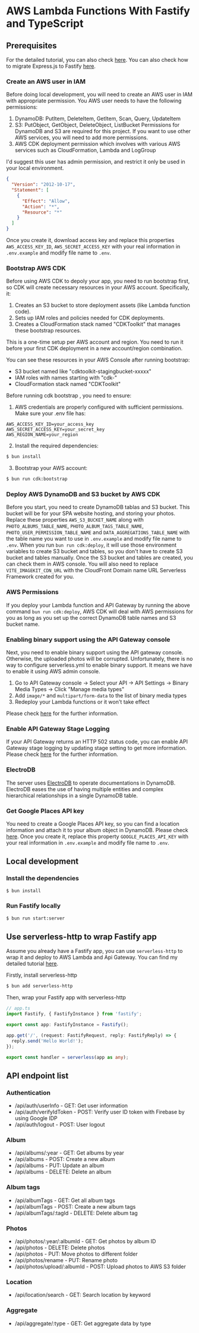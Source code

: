 # AWS Lambda Functions With Fastify and TypeScript

## Prerequisites

For the detailed tutorial, you can also check [here](https://dev.to/laurenceho/deploy-app-to-aws-by-using-serverless-framework-2gen). You can also check how to migrate Express.js to Fastify [here](https://dev.to/laurenceho/from-expressjs-to-fastify-45d4).

### Create an AWS user in IAM

Before doing local development, you will need to create an AWS user in IAM with appropriate permission.
You AWS user needs to have the following permissions:

1. DynamoDB: PutItem, DeleteItem, GetItem, Scan, Query, UpdateItem
2. S3: PutObject, GetObject, DeleteObject, ListBucket
   Permissions for DynamoDB and S3 are required for this project. If you want to use other AWS services, you will need to add more permissions.
3. AWS CDK deployment permission which involves with various AWS services such as CloudFormation, Lambda and LogGroup

I'd suggest this user has admin permission, and restrict it only be used in your local environment.

```json
{
  "Version": "2012-10-17",
  "Statement": [
    {
      "Effect": "Allow",
      "Action": "*",
      "Resource": "*"
    }
  ]
}
```

Once you create it, download access key and replace this properties `AWS_ACCESS_KEY_ID`, `AWS_SECRET_ACCESS_KEY` with
your real information in `.env.example` and modify file name to `.env`.

### Bootstrap AWS CDK

Before using AWS CDK to depoly your app, you need to run bootstrap first, so CDK will create necessary resources in your AWS account. Specifically, it:

1. Creates an S3 bucket to store deployment assets (like Lambda function code).
2. Sets up IAM roles and policies needed for CDK deployments.
3. Creates a CloudFormation stack named "CDKToolkit" that manages these bootstrap resources.

This is a one-time setup per AWS account and region. You need to run it before your first CDK deployment in a new account/region combination.

You can see these resources in your AWS Console after running bootstrap:

- S3 bucket named like "cdktoolkit-stagingbucket-xxxxx"
- IAM roles with names starting with "cdk-"
- CloudFormation stack named "CDKToolkit"

Before running cdk bootstrap , you need to ensure:

1. AWS credentials are properly configured with sufficient permissions. Make sure your .env file has:
```properties
AWS_ACCESS_KEY_ID=your_access_key
AWS_SECRET_ACCESS_KEY=your_secret_key
AWS_REGION_NAME=your_region
 ```

2. Install the required dependencies:

```bash
$ bun install
```

3. Bootstrap your AWS account:

```bash
$ bun run cdk:bootstrap
```

### Deploy AWS DynamoDB and S3 bucket by AWS CDK

Before you start, you need to create DynamoDB tablas and S3 bucket. This bucket will be for your SPA website hosting, and storing your photos. Replace these properties `AWS_S3_BUCKET_NAME` along with `PHOTO_ALBUMS_TABLE_NAME`, `PHOTO_ALBUM_TAGS_TABLE_NAME`, `PHOTO_USER_PERMISSION_TABLE_NAME` and `DATA_AGGREGATIONS_TABLE_NAME` with the table name you want to use in `.env.example` and modify file name to `.env`. When you run `bun run cdk:deploy`, it will use those environment variables to create S3 bucket and tables, so you don't have to create S3 bucket and tables manually. Once the S3 bucket and tables are created, you can check them in AWS console. You will also need to replace `VITE_IMAGEKIT_CDN_URL` with the CloudFront Domain name URL Serverless Framework created for you.

### AWS Permissions

If you deploy your Lambda function and API Gateway by running the above command `bun run cdk:deploy`, AWS CDK will deal with AWS permissions for you as long as you set up the correct DynamoDB table names and S3 bucket name.

### Enabling binary support using the API Gateway console

Next, you need to enable binary support using the API gateway console. Otherwise, the uploaded photos will be corrupted.
Unfortunately, there is no way to configure serverless.yml to enable binary support. It means we have to enable it
using AWS admin console.

1. Go to API Gateway console -> Select your API -> API Settings -> Binary Media Types -> Click "Manage media types"
2. Add `image/*` and `multipart/form-data` to the list of binary media types
3. Redeploy your Lambda functions or it won't take effect

Please check [here](https://docs.aws.amazon.com/apigateway/latest/developerguide/api-gateway-payload-encodings-configure-with-console.html) for the further information.

### Enable API Gateway Stage Logging

If your API Gateway returns an HTTP 502 status code, you can enable API Gateway stage logging by updating stage setting to get more information.
Please check [here](https://docs.aws.amazon.com/apigateway/latest/developerguide/stages.html#how-to-stage-settings-console) for the further information.

### ElectroDB

The server uses [ElectroDB](https://electrodb.dev) to operate documentations in DynamoDB. ElectroDB eases the use of having multiple
entities and complex hierarchical relationships in a single DynamoDB table.

### Get Google Places API key

You need to create a Google Places API key, so you can find a location information and attach it to your album object in DynamoDB.
Please check [here](https://developers.google.com/maps/documentation/places/web-service/get-api-key). Once you create it,
replace this property `GOOGLE_PLACES_API_KEY` with your real information in `.env.example` and modify file name to `.env`.

## Local development

### Install the dependencies

```bash
$ bun install
```

### Run Fastify locally

```bash
$ bun run start:server
```

## Use serverless-http to wrap Fastify app

Assume you already have a Fastify app, you can use `serverless-http` to wrap it and deploy to AWS Lambda and Api Gateway.
You can find my detailed tutorial [here](https://dev.to/laurenceho/from-expressjs-to-fastify-45d4).

Firstly, install serverless-http

```bash
$ bun add serverless-http
```

Then, wrap your Fastify app with serverless-http

```typescript
// app.ts
import Fastify, { FastifyInstance } from 'fastify';

export const app: FastifyInstance = Fastify();

app.get('/', (request: FastifyRequest, reply: FastifyReply) => {
  reply.send('Hello World!');
});

export const handler = serverless(app as any);
```

## API endpoint list

### Authentication

- /api/auth/userInfo - GET: Get user information
- /api/auth/verifyIdToken - POST: Verify user ID token with Firebase by using Google IDP
- /api/auth/logout - POST: User logout

### Album

- /api/albums/:year - GET: Get albums by year
- /api/albums - POST: Create a new album
- /api/albums - PUT: Update an album
- /api/albums - DELETE: Delete an album

### Album tags

- /api/albumTags - GET: Get all album tags
- /api/albumTags - POST: Create a new album tags
- /api/albumTags/:tagId - DELETE: Delete album tag

### Photos

- /api/photos/:year/:albumId - GET: Get photos by album ID
- /api/photos - DELETE: Delete photos
- /api/photos - PUT: Move photos to different folder
- /api/photos/rename - PUT: Rename photo
- /api/photos/upload/:albumId - POST: Upload photos to AWS S3 folder

### Location

- /api/location/search - GET: Search location by keyword

### Aggregate

- /api/aggregate/:type - GET: Get aggregate data by type
